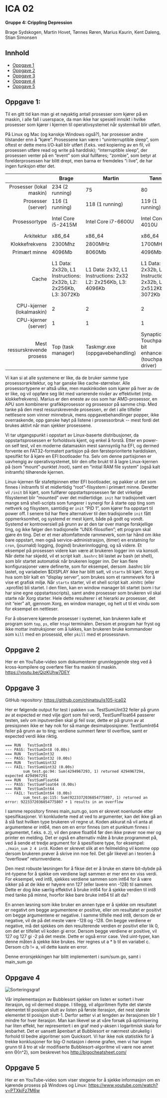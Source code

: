 # ICA 02

**Gruppe 4: Crippling Depression**

Brage Sydskogen, Martin Hovet, Tønnes Røren, Marius Kaurin, Kent Daleng, Stian Simonsen

## Innhold

* [Oppgave 1](#oppgave-1)
* [Oppgave 2](#oppgave-2)
* [Oppgave 3](#oppgave-3)
* [Oppgave 4](#oppgave-4)
* [Oppgave 5](#oppgave-5)

## Oppgave 1:

Til en gitt tid kan man gi et nøyaktig antall prosesser som kjører på en maskin, i alle fall i userspace, da man ikke har spesiell innsikt i hvilke prosesser som kjører i kjernen til operativsystemet når systemkall blir utført.

På Linux og Mac (og kanskje Windows også?), har prosesser andre tilstander enn å “kjøre”. Prosessene kan være i “uninterruptible sleep”, som oftest er dette mens I/O-kall blir utført (f.eks. ved kopiering av en fil, vil prosessen utføre read og write på harddisk); “interruptible sleep”, der prosessen venter på en “event” som skal fullføres; “zombie”, som betyr at forelderprosessen har blitt drept, men barna er fremdeles “i live”, de har ingen funksjon etter det.

|                              | Brage | Martin | Tønnes | Stian | Marius | Kent |
|-----------------------------:|-------|--------|--------|-------|--------|------|
| Prosesser (lokal maskin)     | 234 (2 running) | 75 | 80 | 79(?) | 153 | 88 (1 running) |
| Prosesser (server)           | 116 (1 running) | 118 (1 running) | 119 (1 running) | 118(?) |122 (1 running) | 127 (1 running) |
| Prosessortype                | Intel Core i5-2415M | Intel Core i7-6600U |Intel Core i3-4010U | Intel Core i5-3230M | AMD A8-7410 APU | Intel Celeron 2955U |
| Arkitektur                   | x86_64 | x86_64 | x86_64 | x84_64 | x86_64 | x86_64 |
| Klokkefrekvens               | 2300Mhz | 2800MHz | 1700MHz | 2600MHz | 2200Mhz | 1400MHz |
| Primært minne                | 4096Mb | 8060Mb | 4096Mb | 4096Mb | 8192Mb | 4096Mb |
|Cache                         | L1 Data: 2x32b, L1 Instructions: 2x32b, L2: 2x256Kb, L3: 3072Kb | L1 Data: 2x32, L1 Instructions: 2x32 L2: 2x256Kb, L3: 4096Kb | L1 Data: 2x32b, L1 Instructions: 2x32b, L2: 2x512Kb, L3: 3072Kb | L1 Data: 2x32kb, L1 Instructions: 2x32kb, L2: 2x256kb L3: 3072Kb | L1 Data: 4x32b, L1 Instructions: 4x32b, L2: 2048Kb | L1 Data: 2x32b, L1 Instructions: 2x32b, L2: 2x256Kb, L3: 2048Mb |
| CPU-kjerner (lokalmaskin)    | 2 | 2 | 2 | 2 | 4 | 2 |
| CPU-kjerner (server)         | 1 | 1 | 1 | 1 | 1 | 1 |
| Mest ressurskrevende prosess | Top (task manager) | Taskmgr.exe (oppgavebehandling) | Synaptics Touchpad 64-bit enhancements (touchpad-driver) | Football manager 2017 (steam spill) | WMI Provider Host | Firefox (nettleser) |

Vi kan si at alle systemene er like, da de bruker samme type prosessorarkitektur, og har ganske like cache-størrelser. Alle prosessortypene er altså ulike, men maskinkoden som kjører på hver av de er like, og vil oppføre seg likt med varierende nivåer av effektivitet (mtp. klokkefrekvens). Marius er den eneste av oss som har AMD-prosessor, en APU som kombinerer grafikkprosessor og prosessor på samme chip. Med tanke på den mest ressurskrevende prosessen, er det i alle tilfeller nettlesere som vinner minnebruk, mens oppgavebehandlinger popper, ikke overraskende, opp ganske høyt på listene i prosessorbruk -- mest fordi det brukes aktivt når man sjekker prosessene.

Vi tar utgangspunkt i oppstart av Linux-baserte distribusjoner, da oppstartsprosessen er forholdsvis kjent, og enkel å forstå. Etter en power-on self test, vil en moderne datamaskin mest sannsynlig ha EFI, og dermed forvente en FAT32-formatert partisjon på den førsteprioriterte harddisken, spesifikt for å kjøre en EFI bootloader fra. Selv om denne partisjonen er uavhengig av operativsystemet, blir den ofte brukt til å lagre Linux-kjernen på (som “mount”-punktet /root), samt en “initial RAM file system” (også kalt initramfs) tilhørende kjernen.

Linux-kjernen får stafettpinnen etter EFI bootloader, og pakker ut det som finnes i initramfs til et midlertidig “root”-filsystem i primært minne. Deretter vil `/init` bli kjørt, som fullfører oppstartsprosessen før det virkelige filsystemet blir “mounted” over det midlertidige. `init` har tradisjonelt vært mange små shell-scripts som fungerer i synergi for å starte opp ting som nettverk og filsystem, samtidig er `init` “PID 1”, som kjører fra oppstart til power off.
I senere tid har flere alternativer til den tradisjonelle `init` fått oppmerksomhet, og systemd er mest kjent, både på godt og vondt. Systemd er kontroversiell på grunn av at den tar over mange forskjellige ting, og ikke følger den tradisjonelle “UNIX-filosofien”; ett program skal gjøre én ting. Det er et mer altomfattende rammeverk, som tar hånd om ikke bare oppstart, men også service-administrasjon, (timer) en erstatning for `cron`, (journald) logging, (logind) brukerinnlogging, og så videre.
Et eksempel på prosessen videre kan være at brukeren logger inn via konsoll. Når dette har skjedd, vil et script kalt `.bashrc` bli lastet av bash (et shell), som blir startet automatisk når brukeren logger inn. Der kan flere konfigurasjoner være definerte, som for eksempel, dersom .bashrc blir lastet, og variabelen $DISPLAY ikke har blitt satt, vil `startx` bli kjørt. Xorg er hva som blir kalt en “display server”, som brukes som et rammeverk for å vise et grafisk miljø. Når `startx` starter, vil et shell script kalt .xinitrc (eller .xprofile) bli startet. I den filen, kan en window manager bli startet (som i tur har sine egne oppstartsscripts), samt andre prosesser som brukeren vil skal starte når Xorg starter. Hele dette resulterer i et hierarki av prosesser, det init “eier” alt, gjennom Xorg, en window manager, og helt ut til et vindu som for eksempel en nettleser.

For å observere kjørende prosesser i systemet, kan brukeren kalle et program som `top`, `ps`, eller `htop`i terminalen. Dersom et program har fryst og ikke mottar instruksjoner om å lukkes, kan brukeren bruke kommandoer som `kill` med en prosessid, eller `pkill` med et prosessnavn.

## Oppgave 2
Her er en YouTube-video som dokumenterer grunnleggende steg ved å kross-kompilere og overføre filer fra maskin til maskin. https://youtu.be/QjzKUhw7DEY


## Oppgave 3
GitHub repository: https://github.com/chinatsu/is105-ica02

Her er følgende output for test i pakken `sum`. TestSumUint32 feiler på grunn av at expected er med vilje gjort som feil verdi, TestSumFloat64 passerer testen, selv om inputverdien skal gi feil svar, dette er på grunn av at presisjonen ikke er høy nok for så mange desimalposisjoner. TestSumInt64 feiler på grunn av to ting; verdiene summert fører til overflow, samt er expected verdi ikke riktig.

```
=== RUN   TestSumInt8
--- PASS: TestSumInt8 (0.00s)
=== RUN   TestSumInt32
--- PASS: TestSumInt32 (0.00s)
=== RUN   TestSumUint32
--- FAIL: TestSumUint32 (0.00s)
        sum_test.go:94: Sum(4294967293, 1) returned 4294967294, expected 4294967291
=== RUN   TestSumFloat64
--- PASS: TestSumFloat64 (0.00s)
=== RUN   TestSumInt64
--- FAIL: TestSumInt64 (0.00s)
        sum_test.go:115: Sum(9223372036854775807, 1) returned an error: 9223372036854775807 + 1 results in an overflow
```

I samme repository finnes main_sum.go, som er skrevet noenlunde etter spesifikasjoner. Vi konkluderte med at ved to argumenter, kan det ikke gå an å slå fast hvilken type brukeren vil regne ut. Koden akkurat nå vil anta at argumentene er int64, men om en error finnes (om et punktum finnes i argumentet, f.eks. `0.2`), vil den prøve float64 før den ikke prøver noe mer og printer en melding. Det er også en alternativ måte å bruke programmet på, ved å sende et tredje argument for å spesifisere type, for eksempel: `./main_sum 2 4 int8`. Koden er skrevet slik at en feilmelding vil komme opp dersom brukeren prøver å skrive inn noe feil. Det går likevel an i teorien å “overflowe” returnverdiene.

Den mest robuste løsningen for å fikse det er å bruke en større bit-dybde på int-typene for å sjekke om verdiene lagt sammen er mer enn en viss verdi. For eksempel, ved int8, sjekkes verdiene sammen som int64 for å være sikker på at de ikke er høyere enn 127 (eller lavere enn -128) til sammen. Dette er dog ikke særlig effektivt å bruke int64 for å sjekke verdien til int8 med tanke på minne, hvorfor ikke bare bruke int64 til alt da?

En annen løsning som ikke bruker en annen type er å sjekke om resultatet er negativt om begge argumentene er positive, eller om resultatet er positivt om begge argumentene er negative. I samme tilfelle med int8, dersom de er negative, vil de på det meste være -128 og -128. Om begge verdiene er negative, må det sjekkes om den resulterende verdien er positivt eller lik 0, om det er tilfellet vil koden gi error. Dersom begge verdiene er positive, vil 127 og 127 gi -2 på det meste. Dette er også error case.
Ved uint-typer, kan denne måten å sjekke ikke brukes. Her regnes ut a * b til en variabel c. Dersom c/b != a, vil dette kaste en error.

Denne errorsjekkingen har blitt implementert i sum/sum.go, samt i main_sum.go


## Oppgave 4

![Sorteringsgraf](https://github.com/crippling-depression/mappeinnlevering/blob/master/sorting-comparison.png)

Vår implementasjon av Bubblesort sjekker om listen er sortert i hver iterasjon, og vil dermed stoppe. I tillegg, vil algoritmen flytte det største elementet til posisjon slutt av listen på første iterasjon, det nest største elementet til posisjon slutt-1. Derfor setter vi at lengden av iterasjonen blir 1 mindre for hver iterasjon.
Man kan likevel se at våre forsøk på optimisering har liten effekt, her representert i en graf med y-aksen i logaritmisk skala for lesbarhet. Det er uansett åpenbart at Bubblesort er nærmest ubrukelig i forhold til bedre algoritmer som Quicksort.
Vi har ikke nok statistikk for å trekke konklusjoner for big-O notasjon i denne grafen, men vi har ingen grunn til å tro at vår modifiserte Bubblesort-algoritme vil være noe annet enn Θ(n^2), som beskrevet hos http://bigocheatsheet.com/

## Oppgave 5
Her er en YouTube-video som viser stegene for å sjekke informasjon om en kjørende prosess på Windows og Linux: https://www.youtube.com/watch?v=PTXkiFz7M6w

